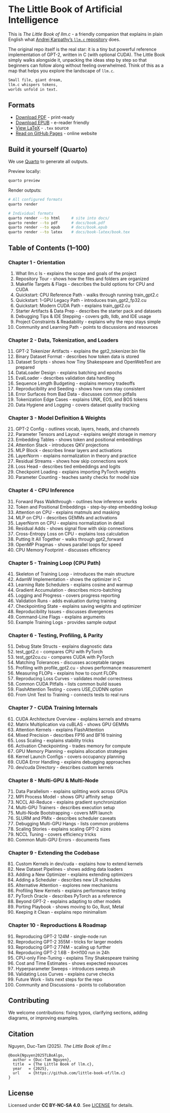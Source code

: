 # The Little Book of Artificial Intelligence

This is _The Little Book of llm.c_ - a friendly companion that explains in plain
English what
[Andrej Karpathy’s `llm.c` repository](https://github.com/karpathy/llm.c) does.

The original repo itself is the real star: it is a tiny but powerful reference
implementation of GPT-2, written in C (with optional CUDA). The Little Book
simply walks alongside it, unpacking the ideas step by step so that beginners
can follow along without feeling overwhelmed. Think of this as a map that helps
you explore the landscape of `llm.c`.

```bash
Small file, giant dream,
llm.c whispers tokens,
worlds unfold in text.
```

## Formats

- [Download PDF](releases/book.pdf) - print-ready
- [Download EPUB](releases/book.epub) - e-reader friendly
- [View LaTeX](releases/book.tex) - `.tex` source
- [Read on GitHub Pages](https://little-book-of.github.io/llm.c/) - online
  website

## Build it yourself (Quarto)

We use [Quarto](https://quarto.org/docs/get-started/) to generate all outputs.

Preview locally:

```bash
quarto preview
```

Render outputs:

```bash
# All configured formats
quarto render

# Individual formats
quarto render --to html     # site into docs/
quarto render --to pdf      # docs/book.pdf
quarto render --to epub     # docs/book.epub
quarto render --to latex    # docs/book-latex/book.tex
```

## Table of Contents (1–100)

### Chapter 1 - Orientation

1. What llm.c Is - explains the scope and goals of the project
2. Repository Tour - shows how the files and folders are organized
3. Makefile Targets & Flags - describes the build options for CPU and CUDA
4. Quickstart: CPU Reference Path - walks through running train\_gpt2.c
5. Quickstart: 1-GPU Legacy Path - introduces train\_gpt2\_fp32.cu
6. Quickstart: Modern CUDA Path - explains train\_gpt2.cu
7. Starter Artifacts & Data Prep - describes the starter pack and datasets
8. Debugging Tips & IDE Stepping - covers gdb, lldb, and IDE usage
9. Project Constraints & Readability - explains why the repo stays simple
10. Community and Learning Path - points to discussions and resources

### Chapter 2 - Data, Tokenization, and Loaders

11. GPT-2 Tokenizer Artifacts - explains the gpt2\_tokenizer.bin file
12. Binary Dataset Format - describes how token data is stored
13. Dataset Scripts - shows how Tiny Shakespeare and OpenWebText are prepared
14. DataLoader Design - explains batching and epochs
15. EvalLoader - describes validation data handling
16. Sequence Length Budgeting - explains memory tradeoffs
17. Reproducibility and Seeding - shows how runs stay consistent
18. Error Surfaces from Bad Data - discusses common pitfalls
19. Tokenization Edge Cases - explains UNK, EOS, and BOS tokens
20. Data Hygiene and Logging - covers dataset quality tracking

### Chapter 3 - Model Definition & Weights

21. GPT-2 Config - outlines vocab, layers, heads, and channels
22. Parameter Tensors and Layout - explains weight storage in memory
23. Embedding Tables - shows token and positional embeddings
24. Attention Stack - introduces QKV projections
25. MLP Block - describes linear layers and activations
26. LayerNorm - explains normalization in theory and practice
27. Residual Streams - shows how skip connections work
28. Loss Head - describes tied embeddings and logits
29. Checkpoint Loading - explains importing PyTorch weights
30. Parameter Counting - teaches sanity checks for model size

### Chapter 4 - CPU Inference

31. Forward Pass Walkthrough - outlines how inference works
32. Token and Positional Embeddings - step-by-step embedding lookup
33. Attention on CPU - explains matmuls and masking
34. MLP on CPU - describes GEMMs and activations
35. LayerNorm on CPU - explains normalization in detail
36. Residual Adds - shows signal flow with skip connections
37. Cross-Entropy Loss on CPU - explains loss calculation
38. Putting It All Together - walks through gpt2\_forward
39. OpenMP Pragmas - shows parallel loops for speed
40. CPU Memory Footprint - discusses efficiency

### Chapter 5 - Training Loop (CPU Path)

41. Skeleton of Training Loop - introduces the main structure
42. AdamW Implementation - shows the optimizer in C
43. Learning Rate Schedulers - explains cosine and warmup
44. Gradient Accumulation - describes micro-batching
45. Logging and Progress - covers progress reporting
46. Validation Runs - adds evaluation during training
47. Checkpointing State - explains saving weights and optimizer
48. Reproducibility Issues - discusses divergences
49. Command-Line Flags - explains arguments
50. Example Training Logs - provides sample output

### Chapter 6 - Testing, Profiling, & Parity

51. Debug State Structs - explains diagnostic data
52. test\_gpt2.c - compares CPU with PyTorch
53. test\_gpt2cu.cu - compares CUDA with PyTorch
54. Matching Tolerances - discusses acceptable ranges
55. Profiling with profile\_gpt2.cu - shows performance measurement
56. Measuring FLOPs - explains how to count FLOPs
57. Reproducing Loss Curves - validates model correctness
58. Common CUDA Pitfalls - lists common build issues
59. FlashAttention Testing - covers USE\_CUDNN option
60. From Unit Test to Training - connects tests to real runs

### Chapter 7 - CUDA Training Internals

61. CUDA Architecture Overview - explains kernels and streams
62. Matrix Multiplication via cuBLAS - shows GPU GEMMs
63. Attention Kernels - explains FlashAttention
64. Mixed Precision - describes FP16 and BF16 training
65. Loss Scaling - explains stability tricks
66. Activation Checkpointing - trades memory for compute
67. GPU Memory Planning - explains allocation strategies
68. Kernel Launch Configs - covers occupancy planning
69. CUDA Error Handling - explains debugging approaches
70. dev/cuda Directory - describes custom kernels

### Chapter 8 - Multi-GPU & Multi-Node

71. Data Parallelism - explains splitting work across GPUs
72. MPI Process Model - shows GPU affinity setup
73. NCCL All-Reduce - explains gradient synchronization
74. Multi-GPU Trainers - describes execution setup
75. Multi-Node Bootstrapping - covers MPI launch
76. SLURM and PMIx - describes scheduler caveats
77. Debugging Multi-GPU Hangs - lists common problems
78. Scaling Stories - explains scaling GPT-2 sizes
79. NCCL Tuning - covers efficiency tricks
80. Common Multi-GPU Errors - documents fixes

### Chapter 9 - Extending the Codebase

81. Custom Kernels in dev/cuda - explains how to extend kernels
82. New Dataset Pipelines - shows adding data loaders
83. Adding a New Optimizer - explains extending optimizers
84. Adding a Scheduler - describes new LR schedules
85. Alternative Attention - explores new mechanisms
86. Profiling New Kernels - explains performance testing
87. PyTorch Oracle - describes PyTorch as a reference
88. Beyond GPT-2 - explains adapting to other models
89. Porting Playbook - shows moving to Go, Rust, Metal
90. Keeping it Clean - explains repo minimalism

### Chapter 10 - Reproductions & Roadmap

91. Reproducing GPT-2 124M - single-node run
92. Reproducing GPT-2 355M - tricks for larger models
93. Reproducing GPT-2 774M - scaling up further
94. Reproducing GPT-2 1.6B - 8×H100 run in 24h
95. CPU-only Fine-Tuning - explains Tiny Shakespeare training
96. Cost and Time Estimates - shows expected resources
97. Hyperparameter Sweeps - introduces sweep.sh
98. Validating Loss Curves - explains curve checks
99. Future Work - lists next steps for the repo
100. Community and Discussions - points to collaboration

## Contributing

We welcome contributions: fixing typos, clarifying sections, adding diagrams, or
improving examples.

## Citation

Nguyen, Duc-Tam (2025). _The Little Book of llm.c_

```
@book{Nguyen2025TLBoAlgo,
  author = {Duc-Tam Nguyen},
  title  = {The Little Book of llm.c},
  year   = {2025},
  url    = {https://github.com/little-book-of/llm.c}
}
```

## License

Licensed under **CC BY-NC-SA 4.0**. See [LICENSE](LICENSE) for details.
